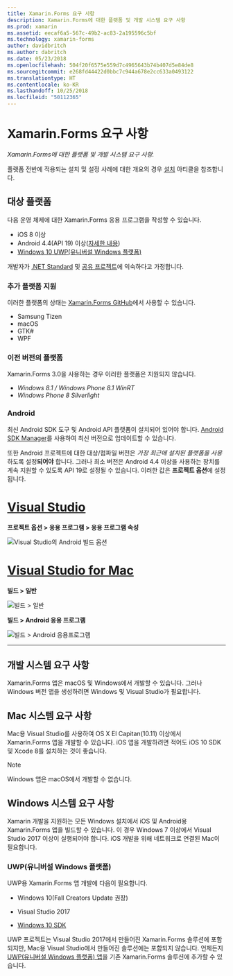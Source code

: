 ```yaml
---
title: Xamarin.Forms 요구 사항
description: Xamarin.Forms에 대한 플랫폼 및 개발 시스템 요구 사항
ms.prod: xamarin
ms.assetid: eecaf6a5-567c-49b2-ac83-2a195596c5bf
ms.technology: xamarin-forms
author: davidbritch
ms.author: dabritch
ms.date: 05/23/2018
ms.openlocfilehash: 504f20f6575e559d7c4965643b74b407d5e84de8
ms.sourcegitcommit: e268fd44422d0bbc7c944a678e2cc633a0493122
ms.translationtype: HT
ms.contentlocale: ko-KR
ms.lasthandoff: 10/25/2018
ms.locfileid: "50112365"
---
```

# <a name="xamarinforms-requirements"></a>Xamarin.Forms 요구 사항

_Xamarin.Forms에 대한 플랫폼 및 개발 시스템 요구 사항._

플랫폼 전반에 적용되는 설치 및 설정 사례에 대한 개요의 경우 [설치](~/cross-platform/get-started/installation/index.md) 아티클을 참조합니다.

## <a name="target-platforms"></a>대상 플랫폼

다음 운영 체제에 대한 Xamarin.Forms 응용 프로그램을 작성할 수 있습니다.

- iOS 8 이상
- Android 4.4(API 19) 이상([자세한 내용](#android))
- [Windows 10 UWP(유니버설 Windows 플랫폼)](#windows10)

개발자가 [.NET Standard](~/cross-platform/app-fundamentals/net-standard.md) 및 [공유 프로젝트](~/cross-platform/app-fundamentals/shared-projects.md)에 익숙하다고 가정합니다.

### <a name="additional-platform-support"></a>추가 플랫폼 지원

이러한 플랫폼의 상태는 [Xamarin.Forms GitHub](https://github.com/xamarin/Xamarin.Forms/wiki/Platform-Support)에서 사용할 수 있습니다.

- Samsung Tizen
- macOS
- GTK#
- WPF

### <a name="platforms-from-earlier-versions"></a>이전 버전의 플랫폼

Xamarin.Forms 3.0을 사용하는 경우 이러한 플랫폼은 지원되지 않습니다.

- *Windows 8.1 / Windows Phone 8.1 WinRT*
- *Windows Phone 8 Silverlight*

### <a name="android"></a>Android

최신 Android SDK 도구 및 Android API 플랫폼이 설치되어 있어야 합니다. [Android SDK Manager](~/android/get-started/installation/android-sdk.md)를 사용하여 최신 버전으로 업데이트할 수 있습니다.

또한 Android 프로젝트에 대한 대상/컴파일 버전은 *가장 최근에 설치된 플랫폼을 사용*하도록 설정**되어야** 합니다. 그러나 최소 버전은 Android 4.4 이상을 사용하는 장치를 계속 지원할 수 있도록 API 19로 설정될 수 있습니다. 이러한 값은 **프로젝트 옵션**에 설정됩니다.

# <a name="visual-studiotabwindows"></a>[Visual Studio](#tab/windows)

**프로젝트 옵션 > 응용 프로그램 > 응용 프로그램 속성**

![](installation-images/options-android-vs-sml.png "Visual Studio의 Android 빌드 옵션")

# <a name="visual-studio-for-mactabmacos"></a>[Visual Studio for Mac](#tab/macos)

**빌드 > 일반**

![](installation-images/options-general-sml.png "빌드 > 일반")

**빌드 > Android 응용 프로그램**

![](installation-images/options-android-sml.png "빌드 > Android 응용프로그램")

-----

## <a name="development-system-requirements"></a>개발 시스템 요구 사항

Xamarin.Forms 앱은 macOS 및 Windows에서 개발할 수 있습니다. 그러나 Windows 버전 앱을 생성하려면 Windows 및 Visual Studio가 필요합니다.

## <a name="mac-system-requirements"></a>Mac 시스템 요구 사항

Mac용 Visual Studio를 사용하여 OS X El Capitan(10.11) 이상에서 Xamarin.Forms 앱을 개발할 수 있습니다. iOS 앱을 개발하려면 적어도 iOS 10 SDK 및 Xcode 8를 설치하는 것이 좋습니다.

> [!NOTE]
>  Windows 앱은 macOS에서 개발할 수 없습니다.

## <a name="windows-system-requirements"></a>Windows 시스템 요구 사항

Xamarin 개발을 지원하는 모든 Windows 설치에서 iOS 및 Android용 Xamarin.Forms 앱을 빌드할 수 있습니다. 이 경우 Windows 7 이상에서 Visual Studio 2017 이상이 실행되어야 합니다. iOS 개발을 위해 네트워크로 연결된 Mac이 필요합니다.

<a name="windows10" />

### <a name="universal-windows-platform-uwp"></a>UWP(유니버설 Windows 플랫폼)

UWP용 Xamarin.Forms 앱 개발에 다음이 필요합니다.

- Windows 10(Fall Creators Update 권장)

- Visual Studio 2017

- [Windows 10 SDK](https://dev.windows.com/downloads/windows-10-sdk)

UWP 프로젝트는 Visual Studio 2017에서 만들어진 Xamarin.Forms 솔루션에 포함되지만, Mac용 Visual Studio에서 만들어진 솔루션에는 포함되지 않습니다.
언제든지 [UWP(유니버설 Windows 플랫폼) 앱](~/xamarin-forms/platform/windows/installation/index.md)을 기존 Xamarin.Forms 솔루션에 추가할 수 있습니다.
